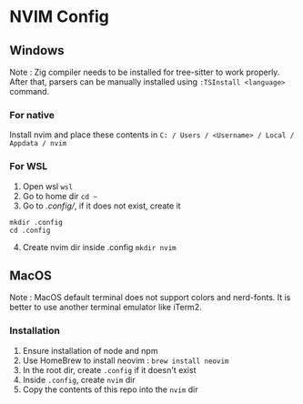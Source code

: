 # NVIM Config

## Windows
Note : Zig compiler needs to be installed for tree-sitter to work properly. After that, parsers can be manually installed using ```:TSInstall <language>``` command.

### For native
Install nvim and place these contents in ```C: / Users / <Username> / Local / Appdata / nvim```

### For WSL
1) Open wsl 
```wsl```
2) Go to home dir 
```cd ~```
3) Go to *.config/*, if it does not exist, create it 
```
mkdir .config 
cd .config
``` 
4) Create nvim dir inside .config 
```mkdir nvim```


## MacOS
Note : MacOS default terminal does not support colors and nerd-fonts. It is better to use another terminal emulator like iTerm2.

### Installation
1) Ensure installation of node and npm
2) Use HomeBrew to install neovim : `brew install neovim`
3) In the root dir, create `.config` if it doesn't exist
4) Inside `.config`, create `nvim` dir
5) Copy the contents of this repo into the `nvim` dir

